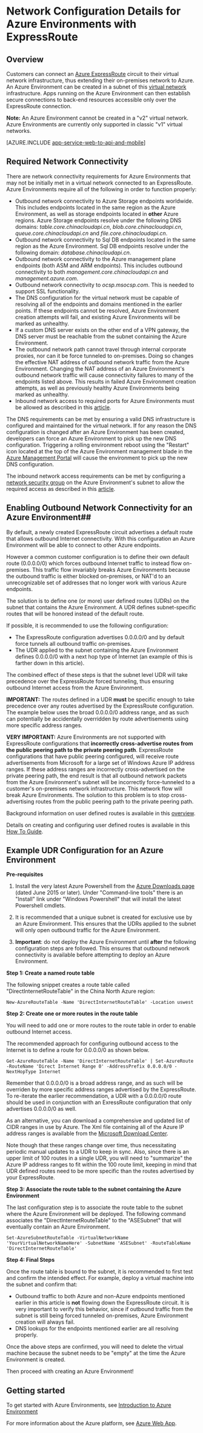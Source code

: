 <!-- not suitable for Mooncake -->

<properties 
	pageTitle="Network Configuration Details for Working with Express Route" 
	description="Network configuration details for running Azure Environments in a Virtual Networks connected to an ExpressRoute Circuit." 
	services="app-service" 
	documentationCenter="" 
	authors="stefsch" 
	manager="nirma" 
	editor=""/>

<tags
	ms.service="app-service"
	ms.date="01/05/2016"
	wacn.date=""/>	

# Network Configuration Details for Azure Environments with ExpressRoute 

## Overview ##
Customers can connect an [Azure ExpressRoute][ExpressRoute] circuit to their virtual network infrastructure, thus extending their on-premises network to Azure.  An Azure Environment can  be created in a subnet of this [virtual network][virtualnetwork] infrastructure.  Apps running on the Azure Environment can then establish secure connections to back-end resources accessible only over the ExpressRoute connection.  

**Note:**  An Azure Environment cannot be created in a "v2" virtual network.  Azure Environments are currently only supported in classic "v1" virtual networks.

[AZURE.INCLUDE [app-service-web-to-api-and-mobile](../includes/app-service-web-to-api-and-mobile.md)] 

## Required Network Connectivity ##
There are network connectivity requirements for Azure Environments that may not be initially met in a virtual network connected to an ExpressRoute.  Azure Environments require all of the following in order to function properly:


-  Outbound network connectivity to Azure Storage endpoints worldwide.  This includes endpoints located in the same region as the Azure Environment, as well as storage endpoints located in **other** Azure regions.  Azure Storage endpoints resolve under the following DNS domains: *table.core.chinacloudapi.cn*, *blob.core.chinacloudapi.cn*, *queue.core.chinacloudapi.cn* and *file.core.chinacloudapi.cn*.  
-  Outbound network connectivity to Sql DB endpoints located in the same region as the Azure Environment.  Sql DB endpoints resolve under the following domain:  *database.chinacloudapi.cn*.
-  Outbound network connectivity to the Azure management plane endpoints (both ASM and ARM endpoints).  This includes outbound connectivity to both *management.core.chinacloudapi.cn* and *management.azure.com*. 
-  Outbound network connectivity to *ocsp.msocsp.com*.  This is needed to support SSL functionality.
-  The DNS configuration for the virtual network must be capable of resolving all of the endpoints and domains mentioned in the earlier points.  If these endpoints cannot be resolved, Azure Environment creation attempts will fail, and existing Azure Environments will be marked as unhealthy.
-  If a custom DNS server exists on the other end of a VPN gateway, the DNS server must be reachable from the subnet containing the Azure Environment. 
-  The outbound network path cannot travel through internal corporate proxies, nor can it be force tunneled to on-premises.  Doing so changes the effective NAT address of outbound network traffic from the Azure Environment.  Changing the NAT address of an Azure Environment's outbound network traffic will cause connectivity failures to many of the endpoints listed above.  This results in failed Azure Environment creation attempts, as well as previously healthy Azure Environments being marked as unhealthy.  
-  Inbound network access to required ports for Azure Environments must be allowed as described in this [article][requiredports].

The DNS requirements can be met by ensuring a valid DNS infrastructure is configured and maintained for the virtual network.  If for any reason the DNS configuration is changed after an Azure Environment has been created, developers can force an Azure Environment to pick up the new DNS configuration.  Triggering a rolling environment reboot using the "Restart" icon located at the top of the Azure Environment management blade in the [Azure Management Portal][NewPortal] will cause the environment to pick up the new DNS configuration.

The inbound network access requirements can be met by configuring a [network security group][NetworkSecurityGroups] on the Azure Environment's subnet to allow the required access as described in this [article][requiredports].

## Enabling Outbound Network Connectivity for an Azure Environment##
By default, a newly created ExpressRoute circuit advertises a default route that allows outbound Internet connectivity.  With this configuration an Azure Environment will be able to connect to other Azure endpoints.

However a common customer configuration is to define their own default route (0.0.0.0/0) which forces outbound Internet traffic to instead flow on-premises.  This traffic flow invariably breaks Azure Environments because the outbound traffic is either blocked on-premises, or NAT'd to an unrecognizable set of addresses that no longer work with various Azure endpoints.

The solution is to define one (or more) user defined routes (UDRs) on the subnet that contains the Azure Environment.  A UDR defines subnet-specific routes that will be honored instead of the default route.

If possible, it is recommended to use the following configuration:

- The ExpressRoute configuration advertises 0.0.0.0/0 and by default force tunnels all outbound traffic on-premises.
- The UDR applied to the subnet containing the Azure Environment defines 0.0.0.0/0 with a next hop type of Internet (an example of this is farther down in this article).

The combined effect of these steps is that the subnet level UDR will take precedence over the ExpressRoute forced tunneling, thus ensuring outbound Internet access from the Azure Environment.

**IMPORTANT:**  The routes defined in a UDR **must** be specific enough to  take precedence over any routes advertised by the ExpressRoute configuration.  The example below uses the broad 0.0.0.0/0 address range, and as such can potentially be accidentally overridden by route advertisements using more specific address ranges.

**VERY IMPORTANT:**  Azure Environments are not supported with ExpressRoute configurations that **incorrectly cross-advertise routes from the public peering path to the private peering path**.  ExpressRoute configurations that have public peering configured, will receive route advertisements from Microsoft for a large set of Windows Azure IP address ranges.  If these address ranges are incorrectly cross-advertised on the private peering path, the end result is that all outbound network packets from the Azure Environment's subnet will be incorrectly force-tunneled to a customer's on-premises network infrastructure.  This network flow will break Azure Environments.  The solution to this problem is to stop cross-advertising routes from the public peering path to the private peering path.

Background information on user defined routes is available in this [overview][UDROverview].  

Details on creating and configuring user defined routes is available in this [How To Guide][UDRHowTo].

## Example UDR Configuration for an Azure Environment ##

**Pre-requisites**

1. Install the very latest Azure Powershell from the [Azure Downloads page][AzureDownloads] (dated June 2015 or later).  Under "Command-line tools" there is an "Install" link under "Windows Powershell" that will install the latest Powershell cmdlets.

2. It is recommended that a unique subnet is created for exclusive use by an Azure Environment.  This ensures that the UDRs applied to the subnet will only open outbound traffic for the Azure Environment.
3. **Important**:  do not deploy the Azure Environment until **after** the following configuration steps are followed.  This ensures that outbound network connectivity is available before attempting to deploy an Azure Environment.

**Step 1:  Create a named route table**

The following snippet creates a route table called "DirectInternetRouteTable" in the China North Azure region:

    New-AzureRouteTable -Name 'DirectInternetRouteTable' -Location uswest

**Step 2:  Create one or more routes in the route table**

You will need to add one or more routes to the route table in order to enable outbound Internet access.  

The recommended approach for configuring outbound access to the Internet is to define a route for 0.0.0.0/0 as shown below.
  
    Get-AzureRouteTable -Name 'DirectInternetRouteTable' | Set-AzureRoute -RouteName 'Direct Internet Range 0' -AddressPrefix 0.0.0.0/0 -NextHopType Internet

Remember that 0.0.0.0/0 is a broad address range, and as such will be overriden by more specific address ranges advertised by the ExpressRoute.  To re-iterate the earlier recommendation, a UDR with a 0.0.0.0/0 route should be used in conjunction with an ExressRoute configuration that only advertises 0.0.0.0/0 as well. 

As an alternative, you can download a comprehensive and updated list of CIDR ranges in use by Azure.  The Xml file containing all of the Azure IP address ranges is available from the [Microsoft Download Center][DownloadCenterAddressRanges].  

Note though that these ranges change over time, thus necessitating periodic manual updates to a UDR to keep in sync.  Also, since there is an upper limit of 100 routes in a single UDR, you will need to "summarize" the Azure IP address ranges to fit within the 100 route limit, keeping in mind that UDR defined routes need to be more specific than the routes advertised by your ExpressRoute.   


**Step 3:  Associate the route table to the subnet containing the Azure Environment**

The last  configuration step is to associate the route table to the subnet where the Azure Environment will be deployed.  The following command associates the "DirectInternetRouteTable" to the "ASESubnet" that will eventually contain an Azure Environment.

    Set-AzureSubnetRouteTable -VirtualNetworkName 'YourVirtualNetworkNameHere' -SubnetName 'ASESubnet' -RouteTableName 'DirectInternetRouteTable'


**Step 4:  Final Steps**

Once the route table is bound to the subnet, it is recommended to first test and confirm the intended effect.  For example, deploy a virtual machine into the subnet and confirm that:


- Outbound traffic to both Azure and non-Azure endpoints mentioned earlier in this article is **not** flowing down the ExpressRoute circuit.  It is very important to verify this behavior, since if outbound traffic from the subnet is still being forced tunneled on-premises, Azure Environment creation will always fail. 
- DNS lookups for the endpoints mentioned earlier are all resolving properly. 

Once the above steps are confirmed, you will need to delete the virtual machine because the subnet needs to be "empty" at the time the Azure Environment is created.
 
Then proceed with creating an Azure Environment!

## Getting started

To get started with Azure Environments, see [Introduction to Azure Environment][IntroToAppServiceEnvironment]

For more information about the Azure platform, see [Azure Web App][AzureAppService].

<!-- LINKS -->
[virtualnetwork]: http://azure.microsoft.com/services/networking/
[ExpressRoute]: http://azure.microsoft.com/services/expressroute/
[requiredports]: /documentation/articles/app-service-app-service-environment-control-inbound-traffic/
[NetworkSecurityGroups]: /documentation/articles/virtual-networks-nsg/
[UDROverview]: /documentation/articles/virtual-networks-udr-overview/
[UDRHowTo]: /documentation/articles/virtual-networks-udr-how-to/
[HowToCreateAnAppServiceEnvironment]: /documentation/articles/app-service-web-how-to-create-an-app-service-environment/
[AzureDownloads]: /downloads/ 
[DownloadCenterAddressRanges]: http://www.microsoft.com/download/details.aspx?id=41653  
[NetworkSecurityGroups]: /documentation/articles/virtual-networks-nsg/
[AzureAppService]: /documentation/services/web-sites/
[IntroToAppServiceEnvironment]:  /documentation/articles/app-service-app-service-environment-intro/
[NewPortal]:  https://manage.windowsazure.cn
 

<!-- IMAGES -->
